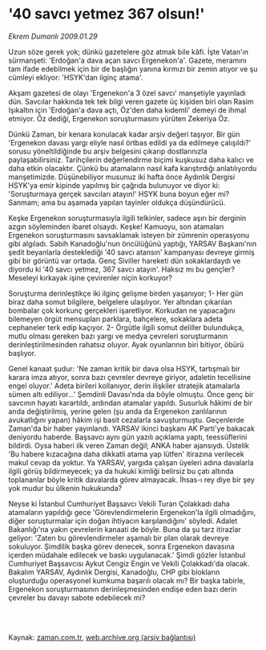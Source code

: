 # '40 savcı yetmez 367 olsun!'

*Ekrem Dumanlı 2009.01.29*

<td class="columnist-detail">
<p>Uzun söze gerek yok; dünkü gazetelere göz atmak bile kâfi. İşte Vatan'ın sürmanşeti: 'Erdoğan'a dava açan savcı Ergenekon'a'. Gazete, meramını tam ifade edebilmek için bir de başlığın yanına kırmızı bir zemin atıyor ve şu cümleyi ekliyor: 'HSYK'dan ilginç atama'.</p>
<p>
<div id="haberMetinDiv">
<p> Akşam gazetesi de olayı 'Ergenekon'a 3 özel savcı' manşetiyle yayınladı dün. Savcılar hakkında tek tek bilgi veren gazete üç kişiden biri olan Rasim Işıkaltın için 'Erdoğan'a dava açtı, Öz'den daha kıdemli' demeyi de ihmal etmiyor. Öz dediği, Ergenekon soruşturmasını yürüten Zekeriya Öz. 
<p>Dünkü Zaman, bir kenara konulacak kadar arşiv değeri taşıyor. Bir gün 'Ergenekon davası yargı eliyle nasıl örtbas edildi ya da edilmeye çalışıldı?' sorusu yöneltildiğinde bu arşiv belgesini çıkarıp dostlarınızla paylaşabilirsiniz. Tarihçilerin değerlendirme biçimi kuşkusuz daha kalıcı ve daha etkin olacaktır. Çünkü bu atamaların nasıl kafa karıştırdığı anlatılıyordu manşetimizde. Düşünebiliyor musunuz iki hafta önce Aydınlık Dergisi HSYK'ya emir kipinde yapılmış bir çağrıda bulunuyor ve diyor ki: 'Soruşturmaya gerçek savcıları atayın!' HSYK buna boyun eğer mi? Sanmam; ama bu aşamada yapılan tayinler oldukça düşündürücü. 
<p>Keşke Ergenekon soruşturmasıyla ilgili telkinler, sadece aşırı bir derginin azgın söyleminden ibaret olsaydı. Keşke! Kamuoyu, son atamaları Ergenekon soruşturmasını savsaklamak isteyen bir zümrenin operasyonu gibi algıladı. Sabih Kanadoğlu'nun öncülüğünü yaptığı, YARSAV Başkanı'nın şedit beyanlarla desteklediği '40 savcı atansın' kampanyası devreye girmiş gibi bir görüntü var ortada. Genç Siviller hareketi dün sokaklardaydı ve diyordu ki '40 savcı yetmez, 367 savcı atayın'. Haksız mı bu gençler? Meseleyi kırkayak işine çevirenler niçin korkuyor? 
<p>Soruşturma derinleştikçe iki ilginç gelişme birden yaşanıyor; 1- Her gün biraz daha somut bilgilere, belgelere ulaşılıyor. Yer altından çıkarılan bombalar çok korkunç gerçekleri işaretliyor. Korkudan ne yapacağını bilemeyen örgüt mensupları parklara, bahçelere, sokaklara adeta cephaneler terk edip kaçıyor. 2- Örgütle ilgili somut deliller bulundukça, mutlu olması gereken bazı yargı ve medya çevreleri soruşturmanın derinleştirilmesinden rahatsız oluyor. Ayak oyunlarının biri bitiyor, öbürü başlıyor. 
<p>Genel kanaat şudur: 'Ne zaman kritik bir dava olsa HSYK, tartışmalı bir karara imza atıyor, sonra bazı çevreler devreye giriyor, adaletin tecellisine engel oluyor.' Adeta birileri kollanıyor, derin ilişkiler stratejik atamalarla sümen altı ediliyor...' Şemdinli Davası'nda da böyle olmuştu. Önce genç bir savcının hayatı karartıldı, ardından atamalar yapıldı. Susurluk hâkimi de bir anda değiştirilmiş, yerine gelen (şu anda da Ergenekon zanlılarının avukatlığını yapan) hâkim işi basit cezalarla savuşturmuştu. Geçenlerde Zaman'da bir haber yayınlandı. YARSAV ikinci başkanı AK Parti'ye bakacak deniyordu haberde. Başsavcı aynı gün yazılı açıklama yaptı, teessüflerini bildirdi. Oysa haberi ilk veren Zaman değil; ANKA haber ajansıydı. Üstelik 'Bu habere kızacağına daha dikkatli atama yap lütfen' itirazına verilecek makul cevap da yoktur. Ya YARSAV, yargıda çalışan üyeleri adına davalarla ilgili görüş bildirmeyecek; ya da hukuki kimliği belirsiz bu çatı altında toplananlar böyle kritik davalarda görev almayacak. İhsas-ı rey diye bir şey yok mudur bu ülkenin hukukunda? 
<p>Neyse ki İstanbul Cumhuriyet Başsavcı Vekili Turan Çolakkadı daha atamaların yapıldığı gece 'Görevlendirmelerin Ergenekon'la ilgili olmadığını, diğer soruşturmalar için doğan ihtiyacın karşılandığını' söyledi. Adalet Bakanlığı'na yakın çevrelerin kanaati de böyle. Buna da şu tarz itirazlar geliyor: 'Zaten bu görevlendirmeler aşamalı bir plan olarak devreye sokuluyor. Şimdilik başka görev denecek, sonra Ergenekon davasına içerden müdahale edilecek ve baskı uygulanacak.' Şimdi gözler İstanbul Cumhuriyet Başsavcısı Aykut Cengiz Engin ve Vekili Çolakkadı'da olacak. Bakalım YARSAV, Aydınlık Dergisi, Kanadoğlu, CHP gibi blokların oluşturduğu operasyonel kumkuma başarılı olacak mı? Bir başka tabirle, Ergenekon soruşturmasının derinleşmesinden endişe eden bazı derin çevreler bu davayı sabote edebilecek mi?</p></p></p></p></p></p></div>
</p>


<p><br>
		 </br></p></td>

Kaynak: [zaman.com.tr](http://zaman.com.tr/yazar.do?yazino=809189), [web.archive.org (arşiv bağlantısı)](http://web.archive.org/web/20111017084431/http://www.zaman.com.tr:80/yazar.do?yazino=809189)
